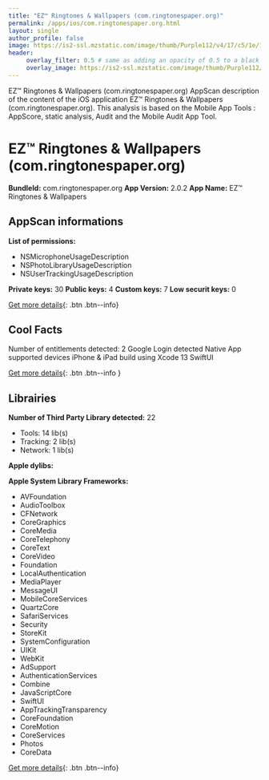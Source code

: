 ```yaml
---
title: "EZ™ Ringtones & Wallpapers (com.ringtonespaper.org)"
permalink: /apps/ios/com.ringtonespaper.org.html
layout: single
author_profile: false
image: https://is2-ssl.mzstatic.com/image/thumb/Purple112/v4/17/c5/1e/17c51e0b-1dc4-08d0-e7e3-133b1e3d99a2/AppIcon-1x_U007emarketing-0-10-0-85-220.png/512x512bb.jpg
header: 
     overlay_filter: 0.5 # same as adding an opacity of 0.5 to a black background
     overlay_image: https://is2-ssl.mzstatic.com/image/thumb/Purple112/v4/17/c5/1e/17c51e0b-1dc4-08d0-e7e3-133b1e3d99a2/AppIcon-1x_U007emarketing-0-10-0-85-220.png/512x512bb.jpg
---
```

EZ™ Ringtones & Wallpapers (com.ringtonespaper.org) AppScan description of the content of the iOS application EZ™ Ringtones & Wallpapers (com.ringtonespaper.org). This analysis is based on the Mobile App Tools : AppScore, static analysis, Audit and the Mobile Audit App Tool.

# EZ™ Ringtones & Wallpapers (com.ringtonespaper.org)

**BundleId:** com.ringtonespaper.org
**App Version:** 2.0.2
**App Name:** EZ™ Ringtones & Wallpapers


## AppScan informations 

**List of permissions:** 
- NSMicrophoneUsageDescription
- NSPhotoLibraryUsageDescription
- NSUserTrackingUsageDescription
  
  
**Private keys:** 30
**Public keys:** 4
**Custom keys:** 7
**Low securit keys:** 0
  
[Get more details](/pricing.html){: .btn .btn--info}

## Cool Facts

Number of entitlements detected: 2
Google Login detected
Native App
supported devices iPhone & iPad
build using Xcode 13
SwiftUI
  
[Get more details](/pricing.html){: .btn .btn--info }

## Librairies 
**Number of Third Party Library detected:** 22
- Tools: 14 lib(s)
- Tracking: 2 lib(s)
- Network: 1 lib(s)


**Apple dylibs:**


**Apple System Library Frameworks:**
- AVFoundation
- AudioToolbox
- CFNetwork
- CoreGraphics
- CoreMedia
- CoreTelephony
- CoreText
- CoreVideo
- Foundation
- LocalAuthentication
- MediaPlayer
- MessageUI
- MobileCoreServices
- QuartzCore
- SafariServices
- Security
- StoreKit
- SystemConfiguration
- UIKit
- WebKit
- AdSupport
- AuthenticationServices
- Combine
- JavaScriptCore
- SwiftUI
- AppTrackingTransparency
- CoreFoundation
- CoreMotion
- CoreServices
- Photos
- CoreData


  
[Get more details](/pricing.html){: .btn .btn--info}

